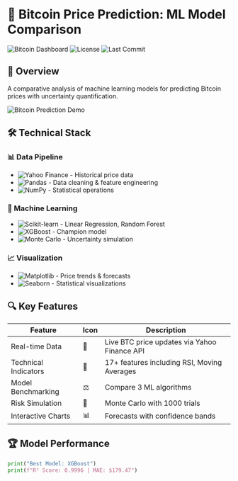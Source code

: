 # 🔮 Bitcoin Price Prediction: ML Model Comparison

![Bitcoin Dashboard](https://img.shields.io/badge/Powered%20By-Python-blue?logo=python) 
![License](https://img.shields.io/badge/License-MIT-green)
![Last Commit](https://img.shields.io/github/last-commit/harwinderjitsingh/bitcoinprediction)

## 📌 Overview
A comparative analysis of machine learning models for predicting Bitcoin prices with uncertainty quantification.

![Bitcoin Prediction Demo](https://i.imgur.com/example-gif.gif)


## 🛠️ Technical Stack
### 📊 Data Pipeline
- ![Yahoo Finance](https://img.shields.io/badge/Data-YFinance-red?logo=yahoo) - Historical price data
- ![Pandas](https://img.shields.io/badge/Processing-Pandas-blue?logo=pandas) - Data cleaning & feature engineering
- ![NumPy](https://img.shields.io/badge/Calculations-NumPy-green?logo=numpy) - Statistical operations

### 🤖 Machine Learning
- ![Scikit-learn](https://img.shields.io/badge/ML-Scikit--learn-orange?logo=scikitlearn) - Linear Regression, Random Forest
- ![XGBoost](https://img.shields.io/badge/Boosted-XGBoost-green?logo=xgboost) - Champion model
- ![Monte Carlo](https://img.shields.io/badge/Risk-Monte_Carlo-lightgrey) - Uncertainty simulation

### 📈 Visualization
- ![Matplotlib](https://img.shields.io/badge/Plots-Matplotlib-blue?logo=matplotlib) - Price trends & forecasts
- ![Seaborn](https://img.shields.io/badge/Charts-Seaborn-lightblue?logo=seaborn) - Statistical visualizations

## 🔍 Key Features
| Feature               | Icon | Description |
|-----------------------|------|-------------|
| Real-time Data        | 📡   | Live BTC price updates via Yahoo Finance API |
| Technical Indicators  | 📶   | 17+ features including RSI, Moving Averages |
| Model Benchmarking    | ⚖️   | Compare 3 ML algorithms |
| Risk Simulation       | 🎲   | Monte Carlo with 1000 trials |
| Interactive Charts    | 📊   | Forecasts with confidence bands |

## 🏆 Model Performance
```python
print("Best Model: XGBoost")
print(f"R² Score: 0.9996 | MAE: $179.47")
